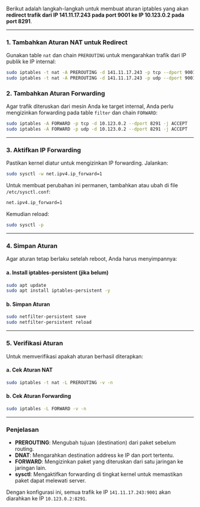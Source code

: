 Berikut adalah langkah-langkah untuk membuat aturan iptables yang akan **redirect trafik dari IP 141.11.17.243 pada port 9001 ke IP 10.123.0.2 pada port 8291**.

---

### 1. **Tambahkan Aturan NAT untuk Redirect**
Gunakan table `nat` dan chain `PREROUTING` untuk mengarahkan trafik dari IP publik ke IP internal:

```bash
sudo iptables -t nat -A PREROUTING -d 141.11.17.243 -p tcp --dport 9001 -j DNAT --to-destination 10.123.0.2:8291
sudo iptables -t nat -A PREROUTING -d 141.11.17.243 -p udp --dport 9001 -j DNAT --to-destination 10.123.0.2:8291
```

### 2. **Tambahkan Aturan Forwarding**
Agar trafik diteruskan dari mesin Anda ke target internal, Anda perlu mengizinkan forwarding pada table `filter` dan chain `FORWARD`:

```bash
sudo iptables -A FORWARD -p tcp -d 10.123.0.2 --dport 8291 -j ACCEPT
sudo iptables -A FORWARD -p udp -d 10.123.0.2 --dport 8291 -j ACCEPT
```

---

### 3. **Aktifkan IP Forwarding**
Pastikan kernel diatur untuk mengizinkan IP forwarding. Jalankan:

```bash
sudo sysctl -w net.ipv4.ip_forward=1
```

Untuk membuat perubahan ini permanen, tambahkan atau ubah di file `/etc/sysctl.conf`:
```bash
net.ipv4.ip_forward=1
```

Kemudian reload:
```bash
sudo sysctl -p
```

---

### 4. **Simpan Aturan**
Agar aturan tetap berlaku setelah reboot, Anda harus menyimpannya:

#### a. Install iptables-persistent (jika belum)
```bash
sudo apt update
sudo apt install iptables-persistent -y
```

#### b. Simpan Aturan
```bash
sudo netfilter-persistent save
sudo netfilter-persistent reload
```

---

### 5. **Verifikasi Aturan**
Untuk memverifikasi apakah aturan berhasil diterapkan:

#### a. Cek Aturan NAT
```bash
sudo iptables -t nat -L PREROUTING -v -n
```

#### b. Cek Aturan Forwarding
```bash
sudo iptables -L FORWARD -v -n
```

---

### Penjelasan
- **PREROUTING**: Mengubah tujuan (destination) dari paket sebelum routing.
- **DNAT**: Mengarahkan destination address ke IP dan port tertentu.
- **FORWARD**: Mengizinkan paket yang diteruskan dari satu jaringan ke jaringan lain.
- **sysctl**: Mengaktifkan forwarding di tingkat kernel untuk memastikan paket dapat melewati server.

Dengan konfigurasi ini, semua trafik ke IP `141.11.17.243:9001` akan diarahkan ke IP `10.123.0.2:8291`.
